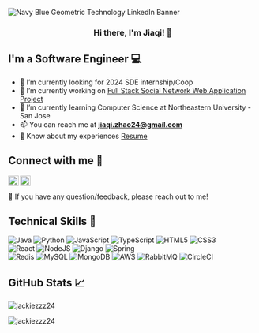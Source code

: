 ![Navy Blue Geometric Technology LinkedIn Banner](https://user-images.githubusercontent.com/99145834/210936808-97b05f1c-d3c0-4098-b4f4-3b3d45357f9c.png)

<h3 align = "center">
Hi there, I'm Jiaqi! 👋
</h3>

## I'm a Software Engineer 💻

- 🤝 I’m currently looking for 2024 SDE internship/Coop
- 🔭 I’m currently working on [Full Stack Social Network Web Application Project](https://github.com/jackiezzz24/chatty-frontend)
- 🌱 I’m currently learning Computer Science at Northeastern University - San Jose
- 📫 You can reach me at **jiaqi.zhao24@gmail.com**
- 📄 Know about my experiences [Resume](https://drive.google.com/file/d/19PoC60xU8BS7un_bBg4Pm4oZoKxy183l/view?usp=drive_link)
 
## Connect with me 🤝

<a href="https://www.linkedin.com/in/jiaqi-zhao-sde/"><img align="left" src="https://raw.githubusercontent.com/peterthehan/peterthehan/master/assets/linkedin.svg" width="21px"/></a>
<a href="https://www.instagram.com/jackiezzzzz/"><img align="left" src="https://raw.githubusercontent.com/hussainweb/hussainweb/main/icons/instagram.png" width="21px"/></a>
<br><br>
💬 If you have any question/feedback, please reach out to me!

## Technical Skills 💼
![Java](https://img.shields.io/badge/java-%23ED8B00.svg?style=for-the-badge&logo=java&logoColor=white)
![Python](https://img.shields.io/badge/python-3670A0?style=for-the-badge&logo=python&logoColor=ffdd54)
![JavaScript](https://img.shields.io/badge/javascript-%23323330.svg?style=for-the-badge&logo=javascript&logoColor=%23F7DF1E)
![TypeScript](https://img.shields.io/badge/typescript-%23007ACC.svg?style=for-the-badge&logo=typescript&logoColor=white)
![HTML5](https://img.shields.io/badge/html5-%23E34F26.svg?style=for-the-badge&logo=html5&logoColor=white)
![CSS3](https://img.shields.io/badge/css3-%231572B6.svg?style=for-the-badge&logo=css3&logoColor=white)
<br>
![React](https://img.shields.io/badge/react-%2320232a.svg?style=for-the-badge&logo=react&logoColor=%2361DAFB)
![NodeJS](https://img.shields.io/badge/node.js-6DA55F?style=for-the-badge&logo=node.js&logoColor=white)
![Django](https://img.shields.io/badge/django-%23092E20.svg?style=for-the-badge&logo=django&logoColor=white)
![Spring](https://img.shields.io/badge/spring-%236DB33F.svg?style=for-the-badge&logo=spring&logoColor=white)
<br>
![Redis](https://img.shields.io/badge/redis-%23DD0031.svg?style=for-the-badge&logo=redis&logoColor=white)
![MySQL](https://img.shields.io/badge/mysql-%2300f.svg?style=for-the-badge&logo=mysql&logoColor=white)
![MongoDB](https://img.shields.io/badge/MongoDB-%234ea94b.svg?style=for-the-badge&logo=mongodb&logoColor=white)
![AWS](https://img.shields.io/badge/AWS-%23FF9900.svg?style=for-the-badge&logo=amazon-aws&logoColor=white)
![RabbitMQ](https://img.shields.io/badge/Rabbitmq-FF6600?style=for-the-badge&logo=rabbitmq&logoColor=white)
![CircleCI](https://img.shields.io/badge/circle%20ci-%23161616.svg?style=for-the-badge&logo=circleci&logoColor=white)


## GitHub Stats 📈
<p><img align="center" src="https://github-readme-stats.vercel.app/api?username=jackiezzz24&show_icons=true&locale=en" alt="jackiezzz24" /></p>
<p><img align="left" src="https://github-readme-stats.vercel.app/api/top-langs?username=jackiezzz24&show_icons=true&locale=en&layout=compact" alt="jackiezzz24" /></p>
